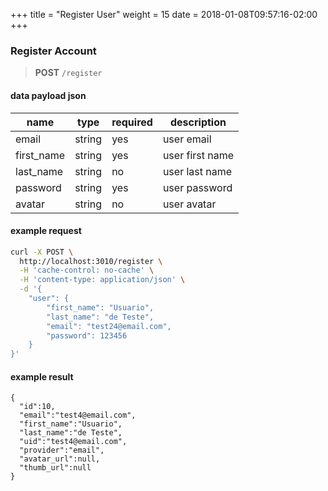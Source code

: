 +++
title = "Register User"
weight = 15
date = 2018-01-08T09:57:16-02:00
+++

### Register Account

> **POST** `/register`


#### data payload json

| name | type | required | description |
| ------ | ----- | -------- | ------- |
| email  | string | yes | user email |
| first_name  | string | yes | user first name |
| last_name  | string | no | user last name |
| password  | string | yes | user password |
| avatar  | string | no | user avatar |

#### example request
```bash
curl -X POST \
  http://localhost:3010/register \
  -H 'cache-control: no-cache' \
  -H 'content-type: application/json' \
  -d '{
    "user": {
        "first_name": "Usuario",
        "last_name": "de Teste",
        "email": "test24@email.com",
        "password": 123456
    }
}'
```


#### example result
```
{
  "id":10,
  "email":"test4@email.com",
  "first_name":"Usuario",
  "last_name":"de Teste",
  "uid":"test4@email.com",
  "provider":"email",
  "avatar_url":null,
  "thumb_url":null
}
```
